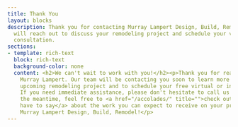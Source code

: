 ```yaml
---
title: Thank You
layout: blocks
description: Thank you for contacting Murray Lampert Design, Build, Remodel! Our team
  will reach out to discuss your remodeling project and schedule your virtual or in-home
  consultation.
sections:
- template: rich-text
  block: rich-text
  background-color: none
  content: <h2>We can't wait to work with you!</h2><p>Thank you for reaching out to
    Murray Lampert. Our team will be contacting you soon to learn more about your
    upcoming remodeling project and to schedule your free virtual or in-home consultation.
    If you need immediate assistance, please don't hesitate to call us at <strong>619-285-9222</strong>.</p><p>In
    the meantime, feel free to <a href="/accolades/" title="">check out what our clients
    have to say</a> about the work you can expect to receive on your project with
    Murray Lampert Design, Build, Remodel!</p>
---
```


